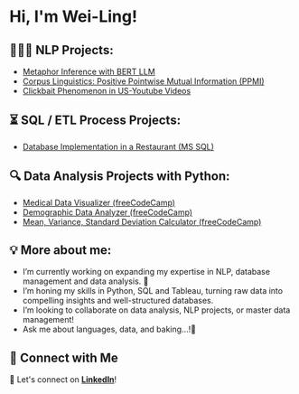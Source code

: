 # Hi, I'm Wei-Ling!

## 👩🏻‍💻 NLP Projects:

  - [Metaphor Inference with BERT LLM](https://github.com/rpa0308/MetaphorInference-with-BERT)
  - [Corpus Linguistics: Positive Pointwise Mutual Information (PPMI)](https://github.com/rpa0308/CorpusLinguisticsWithPython-PPLM)
  - [Clickbait Phenomenon in US-Youtube Videos](https://github.com/rpa0308/ClickbaitPhenomenon_US-YoutubeVideos)

## ⏳ SQL / ETL Process Projects:

  - [Database Implementation in a Restaurant (MS SQL)](https://github.com/rpa0308/SQLProject-RestaurantGenuss)

## 🔍 Data Analysis Projects with Python:
  - [Medical Data Visualizer (freeCodeCamp)](https://github.com/rpa0308/Medical-Data-Visualizer)
  - [Demographic Data Analyzer (freeCodeCamp)](https://github.com/rpa0308/demographic-data-analyzer)
  - [Mean, Variance, Standard Deviation Calculator (freeCodeCamp)](https://github.com/rpa0308/Mean-Var-Std-Calculator)

## 💡 More about me:

- I’m currently working on expanding my expertise in NLP, database management and data analysis. 🔭
- I’m honing my skills in Python, SQL and Tableau, turning raw data into compelling insights and well-structured databases. 
- I’m looking to collaborate on data analysis, NLP projects, or master data management!
- Ask me about languages, data, and baking...!💬


## 🤝 Connect with Me
📩 Let's connect on [**LinkedIn**](https://linkedin.com/in/wei-ling-liao)!

